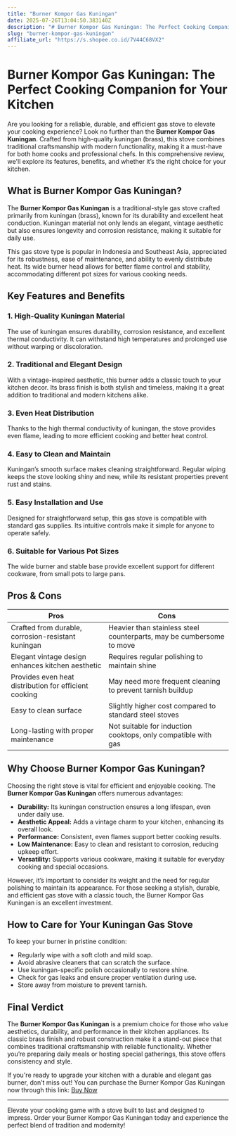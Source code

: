 ```yaml
---
title: "Burner Kompor Gas Kuningan"
date: 2025-07-26T13:04:50.383140Z
description: "# Burner Kompor Gas Kuningan: The Perfect Cooking Companion for Your Kitchen..."
slug: "burner-kompor-gas-kuningan"
affiliate_url: "https://s.shopee.co.id/7V44C68VX2"
---
```

# Burner Kompor Gas Kuningan: The Perfect Cooking Companion for Your Kitchen

Are you looking for a reliable, durable, and efficient gas stove to elevate your cooking experience? Look no further than the **Burner Kompor Gas Kuningan**. Crafted from high-quality kuningan (brass), this stove combines traditional craftsmanship with modern functionality, making it a must-have for both home cooks and professional chefs. In this comprehensive review, we'll explore its features, benefits, and whether it’s the right choice for your kitchen.

## What is Burner Kompor Gas Kuningan?

The **Burner Kompor Gas Kuningan** is a traditional-style gas stove crafted primarily from kuningan (brass), known for its durability and excellent heat conduction. Kuningan material not only lends an elegant, vintage aesthetic but also ensures longevity and corrosion resistance, making it suitable for daily use.

This gas stove type is popular in Indonesia and Southeast Asia, appreciated for its robustness, ease of maintenance, and ability to evenly distribute heat. Its wide burner head allows for better flame control and stability, accommodating different pot sizes for various cooking needs.

## Key Features and Benefits

### 1. High-Quality Kuningan Material

The use of kuningan ensures durability, corrosion resistance, and excellent thermal conductivity. It can withstand high temperatures and prolonged use without warping or discoloration.

### 2. Traditional and Elegant Design

With a vintage-inspired aesthetic, this burner adds a classic touch to your kitchen decor. Its brass finish is both stylish and timeless, making it a great addition to traditional and modern kitchens alike.

### 3. Even Heat Distribution

Thanks to the high thermal conductivity of kuningan, the stove provides even flame, leading to more efficient cooking and better heat control.

### 4. Easy to Clean and Maintain

Kuningan’s smooth surface makes cleaning straightforward. Regular wiping keeps the stove looking shiny and new, while its resistant properties prevent rust and stains.

### 5. Easy Installation and Use

Designed for straightforward setup, this gas stove is compatible with standard gas supplies. Its intuitive controls make it simple for anyone to operate safely.

### 6. Suitable for Various Pot Sizes

The wide burner and stable base provide excellent support for different cookware, from small pots to large pans.

## Pros & Cons

| Pros | Cons |
| --- | --- |
| Crafted from durable, corrosion-resistant kuningan | Heavier than stainless steel counterparts, may be cumbersome to move |
| Elegant vintage design enhances kitchen aesthetic | Requires regular polishing to maintain shine |
| Provides even heat distribution for efficient cooking | May need more frequent cleaning to prevent tarnish buildup |
| Easy to clean surface | Slightly higher cost compared to standard steel stoves |
| Long-lasting with proper maintenance | Not suitable for induction cooktops, only compatible with gas |

## Why Choose Burner Kompor Gas Kuningan?

Choosing the right stove is vital for efficient and enjoyable cooking. The **Burner Kompor Gas Kuningan** offers numerous advantages:

- **Durability:** Its kuningan construction ensures a long lifespan, even under daily use.
- **Aesthetic Appeal:** Adds a vintage charm to your kitchen, enhancing its overall look.
- **Performance:** Consistent, even flames support better cooking results.
- **Low Maintenance:** Easy to clean and resistant to corrosion, reducing upkeep effort.
- **Versatility:** Supports various cookware, making it suitable for everyday cooking and special occasions.

However, it’s important to consider its weight and the need for regular polishing to maintain its appearance. For those seeking a stylish, durable, and efficient gas stove with a classic touch, the Burner Kompor Gas Kuningan is an excellent investment.

## How to Care for Your Kuningan Gas Stove

To keep your burner in pristine condition:

- Regularly wipe with a soft cloth and mild soap.
- Avoid abrasive cleaners that can scratch the surface.
- Use kuningan-specific polish occasionally to restore shine.
- Check for gas leaks and ensure proper ventilation during use.
- Store away from moisture to prevent tarnish.

## Final Verdict

The **Burner Kompor Gas Kuningan** is a premium choice for those who value aesthetics, durability, and performance in their kitchen appliances. Its classic brass finish and robust construction make it a stand-out piece that combines traditional craftsmanship with reliable functionality. Whether you’re preparing daily meals or hosting special gatherings, this stove offers consistency and style.

If you're ready to upgrade your kitchen with a durable and elegant gas burner, don’t miss out! You can purchase the Burner Kompor Gas Kuningan now through this link: [Buy Now](https://s.shopee.co.id/7V44C68VX2)

---

Elevate your cooking game with a stove built to last and designed to impress. Order your Burner Kompor Gas Kuningan today and experience the perfect blend of tradition and modernity!